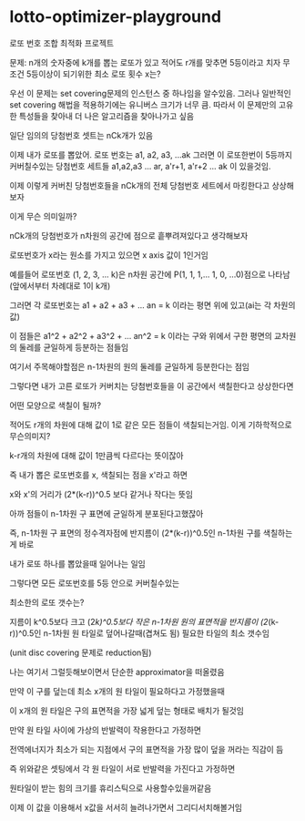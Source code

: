 # lotto-optimizer-playground
로또 번호 조합 최적화 프로젝트

문제:
n개의 숫자중에 k개를 뽑는 로또가 있고 적어도 r개를 맞추면 5등이라고 치자
무조건 5등이상이 되기위한 최소 로또 횟수 x는?
 
 
우선 이 문제는 set covering문제의 인스턴스 중 하나임을 알수있음.
그러나 일반적인 set covering 해법을 적용하기에는 유니버스 크기가 너무 큼.
따라서 이 문제만의 고유한 특성들을 찾아내 더 나은 알고리즘을 찾아나가고 싶음




일단 임의의 당첨번호 셋트는 nCk개가 있음
 
이제 내가 로또를 뽑았어.
로또 번호는 a1, a2, a3, ...ak
그러면 이 로또한번이 5등까지 커버칠수있는 당첨번호 세트들
a1,a2,a3 ... ar, a'r+1, a'r+2 ... ak
이 있을것임.
 
 
이제 이렇게 커버친 당첨번호들을 nCk개의 전체 당첨번호 세트에서 마킹한다고 상상해보자
 
이게 무슨 의미일까?
 
nCk개의 당첨번호가 n차원의 공간에 점으로 흩뿌려져있다고 생각해보자
 
로또번호가 x라는 원소를 가지고 있으면 x axis 값이 1인거임
 
예를들어 로또번호 (1, 2, 3, ... k)은 n차원 공간에 P(1, 1, 1,... 1, 0, ...0)점으로 나타남(앞에서부터 차례대로 1이 k개)
 
그러면 각 로또번호는
a1 + a2 + a3 + ... an = k
이라는 평면 위에 있고(ai는 각 차원의 값)
 
이 점들은
a1^2 + a2^2 + a3^2 + ... an^2 = k
이라는 구와 위에서 구한 평면의 교차원의 둘레를 균일하게 등분하는 점들임
 
여기서 주목해야할점은 n-1차원의 원의 둘레를 균일하게 등분한다는 점임
 
 
 
그렇다면 내가 고른 로또가 커버치는 당첨번호들을 이 공간에서 색칠한다고 상상한다면
 
어떤 모양으로 색칠이 될까?
 
 
적어도 r개의 차원에 대해 값이 1로 같은 모든 점들이 색칠되는거임. 이게 기하학적으로 무슨의미지?
 
k-r개의 차원에 대해 값이 1만큼씩 다르다는 뜻이잖아
 
즉 내가 뽑은 로또번호를 x, 색칠되는 점을 x'라고 하면
 
x와 x'의 거리가 (2*(k-r))^0.5 보다 같거나 작다는 뜻임
 
아까 점들이 n-1차원 구 표면에 균일하게 분포된다고했잖아
 
즉, n-1차원 구 표면의 정수격자점에 반지름이 (2*(k-r))^0.5인 n-1차원 구를 색칠하는게 바로
 
내가 로또 하나를 뽑았을때 일어나는 일임
 
 


 
그렇다면 모든 로또번호를 5등 안으로 커버칠수있는
 
최소한의 로또 갯수는?
 
지름이 k^0.5보다 크고 (2*k)^0.5보다 작은 n-1차원 원의 표면적을 반지름이 (2*(k-r))^0.5인 n-1차원 원 타일로 덮어나갈때(겹쳐도 됨)
필요한 타일의 최소 갯수임

(unit disc covering 문제로 reduction됨)




나는 여기서 그럴듯해보이면서 단순한 approximator을 떠올렸음

만약 이 구를 덮는데 최소 x개의 원 타일이 필요하다고 가정했을때

이 x개의 원 타일은 구의 표면적을 가장 넓게 덮는 형태로 배치가 될것임

만약 원 타일 사이에 가상의 반발력이 작용한다고 가정하면

전역에너지가 최소가 되는 지점에서 구의 표면적을 가장 많이 덮을 꺼라는 직감이 듬

즉 위와같은 셋팅에서 각 원 타일이 서로 반발력을 가진다고 가정하면

원타일이 받는 힘의 크기를 휴리스틱으로 사용할수있을꺼같음

이제 이 값을 이용해서 x값을 서서히 늘려나가면서 그리디서치해볼거임
